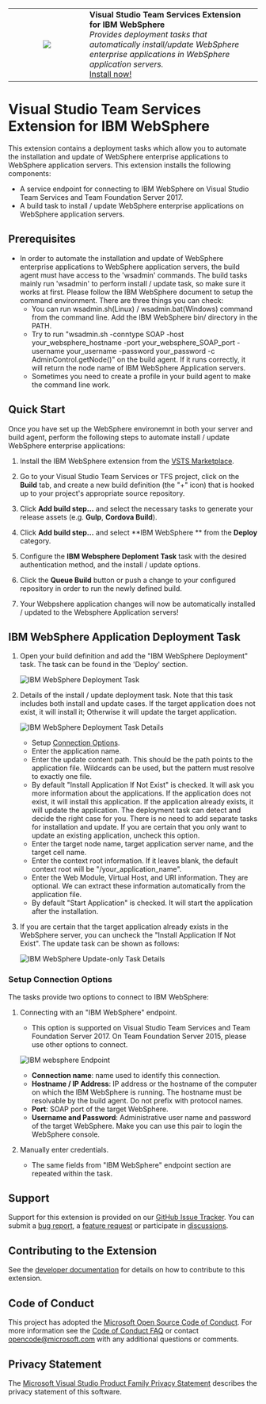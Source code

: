 <table style="width: 100%; border-style: none;"><tr>
<td width="140px" style="text-align: center;"><img src="websphere_icon.png" style="max-width:100%" /></td>
<td><strong>Visual Studio Team Services Extension for IBM WebSphere</strong><br />
<i>Provides deployment tasks that automatically install/update WebSphere enterprise applications in WebSphere application servers.</i><br />
<a href="https://marketplace.visualstudio.com/items/ms-vsclient.app-store">Install now!</a>
</td>
</tr></table>

# Visual Studio Team Services Extension for IBM WebSphere

This extension contains a deployment tasks which allow you to automate the installation and update of WebSphere enterprise applications to WebSphere application servers. This extension installs the following components:
* A service endpoint for connecting to IBM WebSphere on Visual Studio Team Services and Team Foundation Server 2017.
* A build task to install / update WebSphere enterprise applications on WebSphere application servers.

## Prerequisites

* In order to automate the installation and update of WebSphere enterprise applications to WebSphere application servers, the build agent must have access to the 'wsadmin' commands. The build tasks mainly run 'wsadmin' to perform
install / update task, so make sure it works at first. Please follow the IBM WebSphere document to setup the command environment. 
There are three things you can check:
  * You can run wsadmin.sh(Linux) / wsadmin.bat(Windows) command from the command line. Add the IBM WebSphere bin/ directory in the PATH.
  * Try to run "wsadmin.sh -conntype SOAP -host your_websphere_hostname -port your_websphere_SOAP_port -username your_username -password your_password -c AdminControl.getNode\(\)" 
  on the build agent. If it runs correctly, it will return the node name of IBM WebSphere Application servers.
  * Sometimes you need to create a profile in your build agent to make the command line work.

## Quick Start

Once you have set up the WebSphere environemnt in both your server and build agent, perform the following steps to automate install / update WebSphere enterprise applications:

1. Install the IBM WebSphere extension from the [VSTS Marketplace](https://marketplace.visualstudio.com/items/ms-vsclient.app-store).

2. Go to your Visual Studio Team Services or TFS project, click on the **Build** tab, and create a new build definition (the "+" icon) that is hooked up to your project's appropriate source repository.

3. Click **Add build step...** and select the necessary tasks to generate your release assets (e.g. **Gulp**, **Cordova Build**).

4. Click **Add build step...** and select **IBM WebSphere ** from the **Deploy** category.

5. Configure the **IBM Websphere Deploment Task** task with the desired authentication method, and the install / update options.

6. Click the **Queue Build** button or push a change to your configured repository in order to run the newly defined build.

7. Your Webpshere application changes will now be automatically installed / updated to the Websphere Application servers!

## IBM WebSphere Application Deployment Task

1. Open your build definition and add the "IBM WebSphere Deployment" task.  The task can be found in the 'Deploy' section.

    ![IBM WebSphere Deployment Task](images/websphere_task.PNG)

1. Details of the install / update deployment task. Note that this task includes both install and update cases. If the target application does not exist, 
it will install it; Otherwise it will update the target application.

    ![IBM WebSphere Deployment Task Details](images/websphere_deploy_task_details.PNG)

    * Setup [Connection Options](#setup-connection-options).
    * Enter the application name.
    * Enter the update content path. This should be the path points to the application file. Wildcards can be used, but the pattern must resolve to exactly one file.
    * By default "Install Application If Not Exist" is checked. It will ask you more information about the applications. If the application does not exist, it will install this application. 
    If the application already exists, it will update the application. The deployment task can detect and decide the right case for you. There is no need to add separate tasks for installation and update.
    If you are certain that you only want to update an existing application, uncheck this option.
    * Enter the target node name, target application server name, and the target cell name.
    * Enter the context root information. If it leaves blank, the default context root will be "/your_application_name".
    * Enter the Web Module, Virtual Host, and URI information. They are optional. We can extract these information automatically from the application file.
    * By default "Start Application" is checked. It will start the application after the installation.

1. If you are certain that the target application already exists in the WebSphere server, you can uncheck the "Install Application If Not Exist". The update task can be shown as follows:

    ![IBM WebSphere Update-only Task Details](images/websphere_update_only_task_details.PNG)

### Setup Connection Options

The tasks provide two options to connect to IBM WebSphere:

1. Connecting with an "IBM WebSphere" endpoint.
    * This option is supported on Visual Studio Team Services and Team Foundation Server 2017.  On Team Foundation Server 2015, please use other options to connect.

    ![IBM websphere Endpoint](images/websphere_endpoint.PNG)

    * __Connection name__: name used to identify this connection.
    * __Hostname / IP Address__: IP address or the hostname of the computer on which the IBM WebSphere is running. The hostname must be resolvable by the build agent. Do not prefix with protocol names.
    * __Port__: SOAP port of the target WebSphere.
    * __Username and Password__: Administrative user name and password of the target WebSphere. Make you can use this pair to login the WebSphere console.

1. Manually enter credentials.
    * The same fields from "IBM WebSphere" endpoint section are repeated within the task.

## Support
Support for this extension is provided on our [GitHub Issue Tracker](https://github.com/microsoft/vsts-ibm-websphere-extension/issues).  You
can submit a [bug report](https://github.com/microsoft/vsts-ibm-websphere-extension/issues/new), a [feature request](https://github.com/microsoft/vsts-ibm-websphere-extension/issues/new)
or participate in [discussions](https://github.com/microsoft/vsts-ibm-websphere-extension/issues).

## Contributing to the Extension
See the [developer documentation](CONTRIBUTING.md) for details on how to contribute to this extension.

## Code of Conduct
This project has adopted the [Microsoft Open Source Code of Conduct](https://opensource.microsoft.com/codeofconduct/). For more information see the [Code of Conduct FAQ](https://opensource.microsoft.com/codeofconduct/faq/) or contact [opencode@microsoft.com](mailto:opencode@microsoft.com) with any additional questions or comments.

## Privacy Statement
The [Microsoft Visual Studio Product Family Privacy Statement](http://go.microsoft.com/fwlink/?LinkId=528096&clcid=0x409)
describes the privacy statement of this software.
